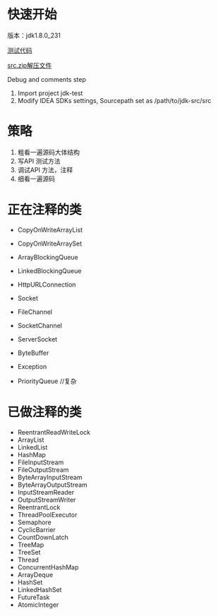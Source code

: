 
# 快速开始
版本：jdk1.8.0_231 



[测试代码](https://github.com/Jamie956/jdk-src/tree/main/jdk-test)

[src.zip解压文件](https://github.com/Jamie956/jdk-src/tree/main/src)



Debug and comments step

1. Import project jdk-test
2. Modify IDEA SDKs settings, Sourcepath set as /path/to/jdk-src/src



# 策略
1. 粗看一遍源码大体结构
2. 写API 测试方法
3. 调试API 方法，注释
4. 细看一遍源码



# 正在注释的类
- CopyOnWriteArrayList
- CopyOnWriteArraySet
- ArrayBlockingQueue
- LinkedBlockingQueue

- HttpURLConnection
- Socket
- FileChannel
- SocketChannel
- ServerSocket
- ByteBuffer

- Exception

- PriorityQueue //复杂



# 已做注释的类
- ReentrantReadWriteLock
- ArrayList
- LinkedList
- HashMap
- FileInputStream
- FileOutputStream
- ByteArrayInputStream
- ByteArrayOutputStream
- InputStreamReader
- OutputStreamWriter
- ReentrantLock
- ThreadPoolExecutor
- Semaphore
- CyclicBarrier
- CountDownLatch
- TreeMap
- TreeSet
- Thread
- ConcurrentHashMap
- ArrayDeque
- HashSet
- LinkedHashSet
- FutureTask
- AtomicInteger


